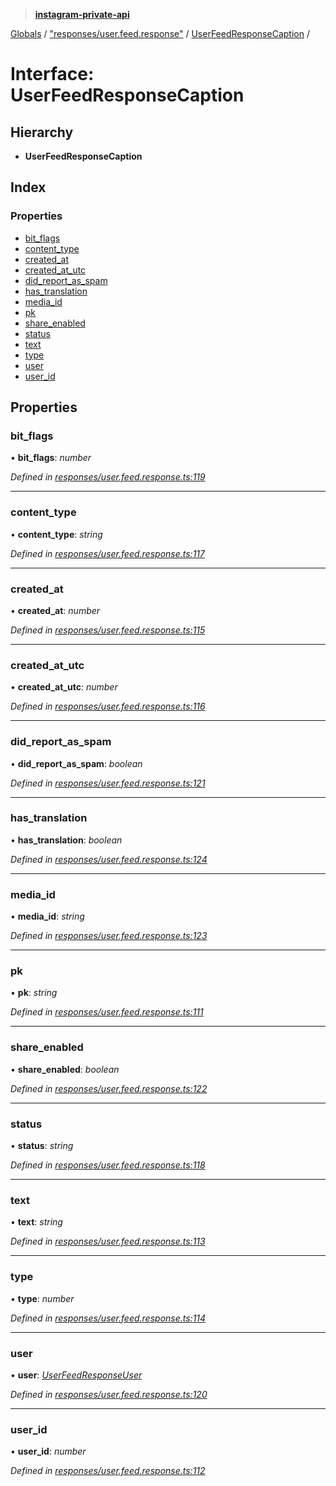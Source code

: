 > **[instagram-private-api](../README.md)**

[Globals](../globals.md) / ["responses/user.feed.response"](../modules/_responses_user_feed_response_.md) / [UserFeedResponseCaption](_responses_user_feed_response_.userfeedresponsecaption.md) /

# Interface: UserFeedResponseCaption

## Hierarchy

* **UserFeedResponseCaption**

## Index

### Properties

* [bit_flags](_responses_user_feed_response_.userfeedresponsecaption.md#bit_flags)
* [content_type](_responses_user_feed_response_.userfeedresponsecaption.md#content_type)
* [created_at](_responses_user_feed_response_.userfeedresponsecaption.md#created_at)
* [created_at_utc](_responses_user_feed_response_.userfeedresponsecaption.md#created_at_utc)
* [did_report_as_spam](_responses_user_feed_response_.userfeedresponsecaption.md#did_report_as_spam)
* [has_translation](_responses_user_feed_response_.userfeedresponsecaption.md#has_translation)
* [media_id](_responses_user_feed_response_.userfeedresponsecaption.md#media_id)
* [pk](_responses_user_feed_response_.userfeedresponsecaption.md#pk)
* [share_enabled](_responses_user_feed_response_.userfeedresponsecaption.md#share_enabled)
* [status](_responses_user_feed_response_.userfeedresponsecaption.md#status)
* [text](_responses_user_feed_response_.userfeedresponsecaption.md#text)
* [type](_responses_user_feed_response_.userfeedresponsecaption.md#type)
* [user](_responses_user_feed_response_.userfeedresponsecaption.md#user)
* [user_id](_responses_user_feed_response_.userfeedresponsecaption.md#user_id)

## Properties

###  bit_flags

• **bit_flags**: *number*

*Defined in [responses/user.feed.response.ts:119](https://github.com/Nerixyz/instagram-private-api/blob/e5037ee/src/responses/user.feed.response.ts#L119)*

___

###  content_type

• **content_type**: *string*

*Defined in [responses/user.feed.response.ts:117](https://github.com/Nerixyz/instagram-private-api/blob/e5037ee/src/responses/user.feed.response.ts#L117)*

___

###  created_at

• **created_at**: *number*

*Defined in [responses/user.feed.response.ts:115](https://github.com/Nerixyz/instagram-private-api/blob/e5037ee/src/responses/user.feed.response.ts#L115)*

___

###  created_at_utc

• **created_at_utc**: *number*

*Defined in [responses/user.feed.response.ts:116](https://github.com/Nerixyz/instagram-private-api/blob/e5037ee/src/responses/user.feed.response.ts#L116)*

___

###  did_report_as_spam

• **did_report_as_spam**: *boolean*

*Defined in [responses/user.feed.response.ts:121](https://github.com/Nerixyz/instagram-private-api/blob/e5037ee/src/responses/user.feed.response.ts#L121)*

___

###  has_translation

• **has_translation**: *boolean*

*Defined in [responses/user.feed.response.ts:124](https://github.com/Nerixyz/instagram-private-api/blob/e5037ee/src/responses/user.feed.response.ts#L124)*

___

###  media_id

• **media_id**: *string*

*Defined in [responses/user.feed.response.ts:123](https://github.com/Nerixyz/instagram-private-api/blob/e5037ee/src/responses/user.feed.response.ts#L123)*

___

###  pk

• **pk**: *string*

*Defined in [responses/user.feed.response.ts:111](https://github.com/Nerixyz/instagram-private-api/blob/e5037ee/src/responses/user.feed.response.ts#L111)*

___

###  share_enabled

• **share_enabled**: *boolean*

*Defined in [responses/user.feed.response.ts:122](https://github.com/Nerixyz/instagram-private-api/blob/e5037ee/src/responses/user.feed.response.ts#L122)*

___

###  status

• **status**: *string*

*Defined in [responses/user.feed.response.ts:118](https://github.com/Nerixyz/instagram-private-api/blob/e5037ee/src/responses/user.feed.response.ts#L118)*

___

###  text

• **text**: *string*

*Defined in [responses/user.feed.response.ts:113](https://github.com/Nerixyz/instagram-private-api/blob/e5037ee/src/responses/user.feed.response.ts#L113)*

___

###  type

• **type**: *number*

*Defined in [responses/user.feed.response.ts:114](https://github.com/Nerixyz/instagram-private-api/blob/e5037ee/src/responses/user.feed.response.ts#L114)*

___

###  user

• **user**: *[UserFeedResponseUser](_responses_user_feed_response_.userfeedresponseuser.md)*

*Defined in [responses/user.feed.response.ts:120](https://github.com/Nerixyz/instagram-private-api/blob/e5037ee/src/responses/user.feed.response.ts#L120)*

___

###  user_id

• **user_id**: *number*

*Defined in [responses/user.feed.response.ts:112](https://github.com/Nerixyz/instagram-private-api/blob/e5037ee/src/responses/user.feed.response.ts#L112)*